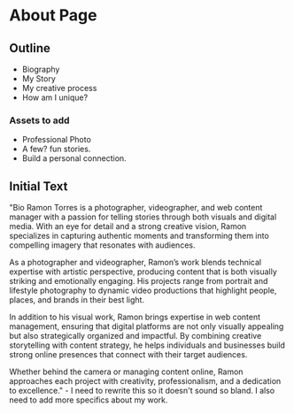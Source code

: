 # About Page

## Outline

- Biography
- My Story
- My creative process
- How am I unique?

### Assets to add
- Professional Photo
- A few? fun stories.
- Build a personal connection.


## Initial Text

"Bio 
Ramon Torres is a photographer, videographer, and web content manager with a passion for telling stories through both visuals and digital media. With an eye for detail and a strong creative vision, Ramon specializes in capturing authentic moments and transforming them into compelling imagery that resonates with audiences. 

As a photographer and videographer, Ramon’s work blends technical expertise with artistic perspective, producing content that is both visually striking and emotionally engaging. His projects range from portrait and lifestyle photography to dynamic video productions that highlight people, places, and brands in their best light. 

In addition to his visual work, Ramon brings expertise in web content management, ensuring that digital platforms are not only visually appealing but also strategically organized and impactful. By combining creative storytelling with content strategy, he helps individuals and businesses build strong online presences that connect with their target audiences. 

Whether behind the camera or managing content online, Ramon approaches each project with creativity, professionalism, and a dedication to excellence." - I need to rewrite this so it doesn't sound so bland. I also need to add more specifics about my work.